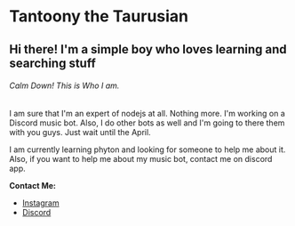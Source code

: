 # Tantoony the Taurusian
## Hi there! I'm a simple boy who loves learning and searching stuff
###### Calm Down! This is Who I am.


I am sure that I'm an expert of nodejs at all. Nothing more. I'm working on a Discord music bot. Also, I do other bots as well and I'm going to there them with you guys. Just wait until the April.

I am currently learning phyton and looking for someone to help me about it. Also, if you want to help me about my music bot, contact me on discord app.
<!--
**Tantoony/Tantoony** is a ✨ _special_ ✨ repository because its `README.md` (this file) appears on your GitHub profile.

Here are some ideas to get you started:

- 🔭 I’m currently working on ...
- 🌱 I’m currently learning ...
- 👯 I’m looking to collaborate on ...
- 🤔 I’m looking for help with ...
- 💬 Ask me about ...
- 📫 How to reach me: ...
- 😄 Pronouns: ...
- ⚡ Fun fact: ...
-->
__**Contact Me:**__
* [Instagram](https://www.instagram.com/yalin.ozt/?hl=tr)
* [Discord](https://discord.com/users/674565119161794560)
